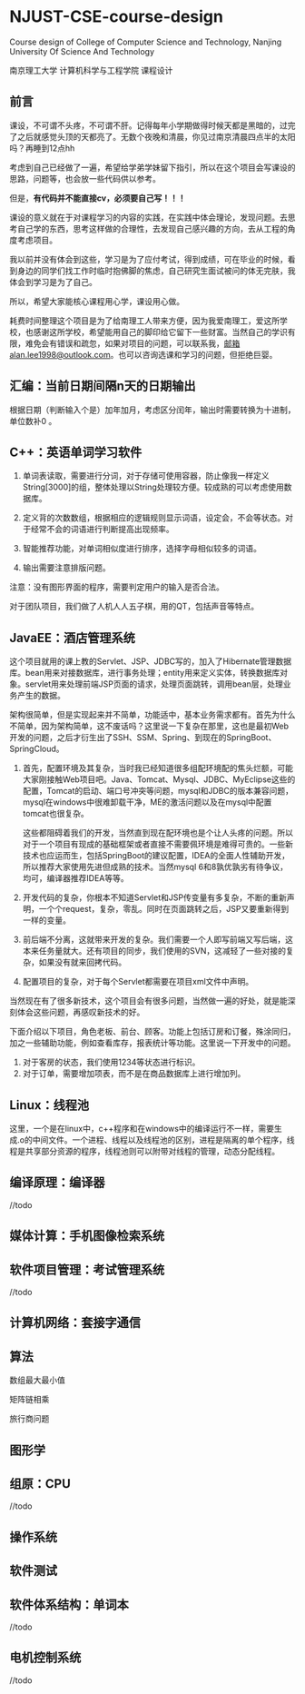 # NJUST-CSE-course-design
Course design of College of Computer Science and Technology, Nanjing University Of Science And Technology

南京理工大学 计算机科学与工程学院 课程设计

## 前言

课设，不可谓不头疼，不可谓不肝。记得每年小学期做得时候天都是黑暗的，过完了之后就感觉头顶的天都亮了。无数个夜晚和清晨，你见过南京清晨四点半的太阳吗？再睡到12点hh

考虑到自己已经做了一遍，希望给学弟学妹留下指引，所以在这个项目会写课设的思路，问题等，也会放一些代码供以参考。

但是，**有代码并不能直接cv，必须要自己写！！！**

课设的意义就在于对课程学习的内容的实践，在实践中体会理论，发现问题。去思考自己学的东西，思考这样做的合理性，去发现自己感兴趣的方向，去从工程的角度考虑项目。

我以前并没有体会到这些，学习是为了应付考试，得到成绩，可在毕业的时候，看到身边的同学们找工作时临时抱佛脚的焦虑，自己研究生面试被问的体无完肤，我体会到学习是为了自己。

所以，希望大家能核心课程用心学，课设用心做。

耗费时间整理这个项目是为了给南理工人带来方便，因为我爱南理工，爱这所学校，也感谢这所学校，希望能用自己的脚印给它留下一些财富。当然自己的学识有限，难免会有错误和疏忽，如果对项目的问题，可以联系我，邮箱alan.lee1998@outlook.com。也可以咨询选课和学习的问题，但拒绝巨婴。

## 汇编：当前日期间隔n天的日期输出

根据日期（判断输入个是）加年加月，考虑区分闰年，输出时需要转换为十进制，单位数补0 。

## C++：英语单词学习软件

1. 单词表读取，需要进行分词，对于存储可使用容器，防止像我一样定义String[3000]的组，整体处理以String处理较方便。较成熟的可以考虑使用数据库。

2. 定义背的次数数组，根据相应的逻辑规则显示词语，设定会，不会等状态。对于经常不会的词语进行判断提高出现频率。

3. 智能推荐功能，对单词相似度进行排序，选择字母相似较多的词语。

4. 输出需要注意排版问题。

注意：没有图形界面的程序，需要判定用户的输入是否合法。

对于团队项目，我们做了人机人人五子棋，用的QT，包括声音等特点。

## JavaEE：酒店管理系统

这个项目就用的课上教的Servlet、JSP、JDBC写的，加入了Hibernate管理数据库。bean用来对接数据库，进行事务处理；entity用来定义实体，转换数据库对象。servlet用来处理前端JSP页面的请求，处理页面跳转，调用bean层，处理业务产生的数据。

架构很简单，但是实现起来并不简单，功能适中，基本业务需求都有。首先为什么不简单，因为架构简单，这不废话吗？这里说一下复杂在那里，这也是最初Web开发的问题，之后才衍生出了SSH、SSM、Spring、到现在的SpringBoot、SpringCloud。

1. 首先，配置环境及其复杂，当时我已经知道很多组配环境配的焦头烂额，可能大家刚接触Web项目吧。Java、Tomcat、Mysql、JDBC、MyEclipse这些的配置，Tomcat的启动、端口号冲突等问题，mysql和JDBC的版本兼容问题，mysql在windows中很难卸载干净，ME的激活问题以及在mysql中配置tomcat也很复杂。

   这些都阻碍着我们的开发，当然直到现在配环境也是个让人头疼的问题。所以对于一个项目有现成的基础框架或者直接不需要佩环境是难得可贵的。一些新技术也应运而生，包括SpringBoot的建议配置，IDEA的全面人性辅助开发，所以推荐大家使用先进但成熟的技术。当然mysql 6和8孰优孰劣有待争议，均可，编译器推荐IDEA等等。

2. 开发代码的复杂，你根本不知道Servlet和JSP传变量有多复杂，不断的重新声明，一个个request，复杂，零乱。同时在页面跳转之后，JSP又要重新得到一样的变量。

3. 前后端不分离，这就带来开发的复杂。我们需要一个人即写前端又写后端，这本来任务量就大。还有项目的同步，我们使用的SVN，这减轻了一些对接的复杂，如果没有就来回拷代码。

4. 配置项目的复杂，对于每个Servlet都需要在项目xml文件中声明。

当然现在有了很多新技术，这个项目会有很多问题，当然做一遍的好处，就是能深刻体会这些问题，再感叹新技术的好。

下面介绍以下项目，角色老板、前台、顾客。功能上包括订房和订餐，殊涂同归，加之一些辅助功能，例如查看库存，报表统计等功能。这里说一下开发中的问题。

1. 对于客房的状态，我们使用1234等状态进行标识。
2. 对于订单，需要增加项表，而不是在商品数据库上进行增加列。

## Linux：线程池

这里，一个是在linux中，c++程序和在windows中的编译运行不一样，需要生成.o的中间文件。一个进程、线程以及线程池的区别，进程是隔离的单个程序，线程是共享部分资源的程序，线程池则可以附带对线程的管理，动态分配线程。

## 编译原理：编译器

//todo

## 媒体计算：手机图像检索系统



## 软件项目管理：考试管理系统

//todo

## 计算机网络：套接字通信



## 算法

数组最大最小值

矩阵链相乘

旅行商问题



## 图形学



## 组原：CPU

//todo

## 操作系统



## 软件测试



## 软件体系结构：单词本

//todo

## 电机控制系统

//todo







